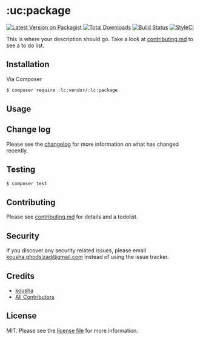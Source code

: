 # :uc:package

[![Latest Version on Packagist][ico-version]][link-packagist]
[![Total Downloads][ico-downloads]][link-downloads]
[![Build Status][ico-travis]][link-travis]
[![StyleCI][ico-styleci]][link-styleci]

This is where your description should go. Take a look at [contributing.md](contributing.md) to see a to do list.

## Installation

Via Composer

``` bash
$ composer require :lc:vendor/:lc:package
```

## Usage

## Change log

Please see the [changelog](changelog.md) for more information on what has changed recently.

## Testing

``` bash
$ composer test
```

## Contributing

Please see [contributing.md](contributing.md) for details and a todolist.

## Security

If you discover any security related issues, please email kousha.ghodsizad@gmail.com instead of using the issue tracker.

## Credits

- [kousha][link-author]
- [All Contributors][link-contributors]

## License

MIT. Please see the [license file](license.md) for more information.

[ico-version]: https://img.shields.io/packagist/v/:lc:vendor/:lc:package.svg?style=flat-square
[ico-downloads]: https://img.shields.io/packagist/dt/:lc:vendor/:lc:package.svg?style=flat-square
[ico-travis]: https://img.shields.io/travis/:lc:vendor/:lc:package/master.svg?style=flat-square
[ico-styleci]: https://styleci.io/repos/12345678/shield

[link-packagist]: https://packagist.org/packages/:lc:vendor/:lc:package
[link-downloads]: https://packagist.org/packages/:lc:vendor/:lc:package
[link-travis]: https://travis-ci.org/:lc:vendor/:lc:package
[link-styleci]: https://styleci.io/repos/12345678
[link-author]: https://github.com/:lc:vendor
[link-contributors]: ../../contributors
